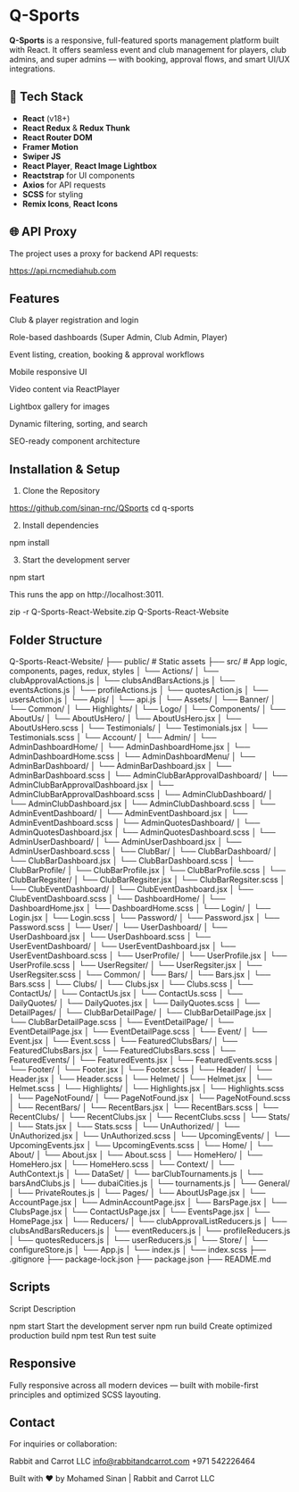 # Q-Sports

**Q-Sports** is a responsive, full-featured sports management platform built with React. It offers seamless event and club management for players, club admins, and super admins — with booking, approval flows, and smart UI/UX integrations.

## 🔧 Tech Stack

- **React** (v18+)
- **React Redux** & **Redux Thunk**
- **React Router DOM**
- **Framer Motion**
- **Swiper JS**
- **React Player**, **React Image Lightbox**
- **Reactstrap** for UI components
- **Axios** for API requests
- **SCSS** for styling
- **Remix Icons**, **React Icons**

## 🌐 API Proxy

The project uses a proxy for backend API requests:

https://api.rncmediahub.com


## Features

Club & player registration and login

Role-based dashboards (Super Admin, Club Admin, Player)

Event listing, creation, booking & approval workflows

Mobile responsive UI

Video content via ReactPlayer

Lightbox gallery for images

Dynamic filtering, sorting, and search

SEO-ready component architecture


## Installation & Setup

1. Clone the Repository

https://github.com/sinan-rnc/QSports
cd q-sports

2. Install dependencies

npm install

3. Start the development server

npm start

This runs the app on http://localhost:3011.

zip -r Q-Sports-React-Website.zip Q-Sports-React-Website
## Folder Structure

Q-Sports-React-Website/
├── public/            # Static assets
├── src/               # App logic, components, pages, redux, styles
│   └── Actions/
│       └── clubApprovalActions.js
│       └── clubsAndBarsActions.js
│       └── eventsActions.js
│       └── profileActions.js
│       └── quotesAction.js
│       └── usersAction.js
│   └── Apis/
│       └── api.js
│   └── Assets/
│       └── Banner/
│       └── Common/
│       └── Highlights/
│       └── Logo/
│   └── Components/
│       └── AboutUs/
│           └── AboutUsHero/
│               └── AboutUsHero.jsx
│               └── AboutUsHero.scss
│           └── Testimonials/
│               └── Testimonials.jsx
│               └── Testimonials.scss
│       └── Account/
│           └── Admin/
│               └── AdminDashboardHome/
│                   └── AdminDashboardHome.jsx
│                   └── AdminDashboardHome.scss
│               └── AdminDashboardMenu/
│                   └── AdminBarDashboard/
│                       └── AdminBarDashboard.jsx
│                       └── AdminBarDashboard.scss
│                   └── AdminClubBarApprovalDashboard/
│                       └── AdminClubBarApprovalDashboard.jsx
│                       └── AdminClubBarApprovalDashboard.scss
│                   └── AdminClubDashboard/
│                       └── AdminClubDashboard.jsx
│                       └── AdminClubDashboard.scss
│                   └── AdminEventDashboard/
│                       └── AdminEventDashboard.jsx
│                       └── AdminEventDashboard.scss
│                   └── AdminQuotesDashboard/
│                       └── AdminQuotesDashboard.jsx
│                       └── AdminQuotesDashboard.scss
│                   └── AdminUserDashboard/
│                       └── AdminUserDashboard.jsx
│                       └── AdminUserDashboard.scss
│           └── ClubBar/
│               └── ClubBarDashboard/
│                   └── ClubBarDashboard.jsx
│                   └── ClubBarDashboard.scss
│               └── ClubBarProfile/
│                   └── ClubBarProfile.jsx
│                   └── ClubBarProfile.scss
│               └── ClubBarRegsiter/
│                   └── ClubBarRegsiter.jsx
│                   └── ClubBarRegsiter.scss
│               └── ClubEventDashboard/
│                   └── ClubEventDashboard.jsx
│                   └── ClubEventDashboard.scss
│           └── DashboardHome/
│               └── DashboardHome.jsx
│               └── DashboardHome.scss
│           └── Login/
│               └── Login.jsx
│               └── Login.scss
│           └── Password/
│               └── Password.jsx
│               └── Password.scss
│           └── User/
│               └── UserDashboard/
│                   └── UserDashboard.jsx
│                   └── UserDashboard.scss
│               └── UserEventDashboard/
│                   └── UserEventDashboard.jsx
│                   └── UserEventDashboard.scss
│               └── UserProfile/
│                   └── UserProfile.jsx
│                   └── UserProfile.scss
│               └── UserRegsiter/
│                   └── UserRegsiter.jsx
│                   └── UserRegsiter.scss
│       └── Common/
│           └── Bars/
│               └── Bars.jsx
│               └── Bars.scss
│           └── Clubs/
│               └── Clubs.jsx
│               └── Clubs.scss
│           └── ContactUs/
│               └── ContactUs.jsx
│               └── ContactUs.scss
│           └── DailyQuotes/
│               └── DailyQuotes.jsx
│               └── DailyQuotes.scss
│           └── DetailPages/
│               └── ClubBarDetailPage/
│                   └── ClubBarDetailPage.jsx
│                   └── ClubBarDetailPage.scss
│               └── EventDetailPage/
│                   └── EventDetailPage.jsx
│                   └── EventDetailPage.scss
│           └── Event/
│               └── Event.jsx
│               └── Event.scss
│           └── FeaturedClubsBars/
│               └── FeaturedClubsBars.jsx
│               └── FeaturedClubsBars.scss
│           └── FeaturedEvents/
│               └── FeaturedEvents.jsx
│               └── FeaturedEvents.scss
│           └── Footer/
│               └── Footer.jsx
│               └── Footer.scss
│           └── Header/
│               └── Header.jsx
│               └── Header.scss
│           └── Helmet/
│               └── Helmet.jsx
│               └── Helmet.scss
│           └── Highlights/
│               └── Highlights.jsx
│               └── Highlights.scss
│           └── PageNotFound/
│               └── PageNotFound.jsx
│               └── PageNotFound.scss
│           └── RecentBars/
│               └── RecentBars.jsx
│               └── RecentBars.scss
│           └── RecentClubs/
│               └── RecentClubs.jsx
│               └── RecentClubs.scss
│           └── Stats/
│               └── Stats.jsx
│               └── Stats.scss
│           └── UnAuthorized/
│               └── UnAuthorized.jsx
│               └── UnAuthorized.scss
│           └── UpcomingEvents/
│               └── UpcomingEvents.jsx
│               └── UpcomingEvents.scss
│       └── Home/
│           └── About/
│               └── About.jsx
│               └── About.scss
│           └── HomeHero/
│               └── HomeHero.jsx
│               └── HomeHero.scss
│   └── Context/
│       └── AuthContext.js
│   └── DataSet/
│       └── barClubTournaments.js
│       └── barsAndClubs.js
│       └── dubaiCities.js
│       └── tournaments.js
│   └── General/
│       └── PrivateRoutes.js
│   └── Pages/
│       └── AboutUsPage.jsx
│       └── AccountPage.jsx
│       └── AdminAccountPage.jsx
│       └── BarsPage.jsx
│       └── ClubsPage.jsx
│       └── ContactUsPage.jsx
│       └── EventsPage.jsx
│       └── HomePage.jsx
│   └── Reducers/
│       └── clubApprovalListReducers.js
│       └── clubsAndBarsReducers.js
│       └── eventReducers.js
│       └── profileReducers.js
│       └── quotesReducers.js
│       └── userReducers.js
│   └── Store/
│       └── configureStore.js
│   └── App.js
│   └── index.js
│   └── index.scss
├── .gitignore
├── package-lock.json
├── package.json
├── README.md


## Scripts

Script             Description

npm start	       Start the development server
npm run build	   Create optimized production build
npm test	       Run test suite


## Responsive

Fully responsive across all modern devices — built with mobile-first principles and optimized SCSS layouting.


## Contact
For inquiries or collaboration:

Rabbit and Carrot LLC
info@rabbitandcarrot.com
+971 542226464


Built with ❤️ by Mohamed Sinan | Rabbit and Carrot LLC